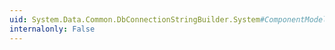 ```yaml
---
uid: System.Data.Common.DbConnectionStringBuilder.System#ComponentModel#ICustomTypeDescriptor#GetEvents(System.Attribute[])
internalonly: False
---
```

